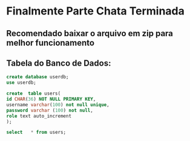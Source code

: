 # Finalmente Parte Chata Terminada

## Recomendado baixar o arquivo em zip para melhor funcionamento

## Tabela do Banco de Dados:

```sql
create database userdb;
use userdb;

create 	table users(
id CHAR(36) NOT NULL PRIMARY KEY,
username varchar(100) not null unique,
password varchar (100) not null,
role text auto_increment
);

select 	 * from users;

